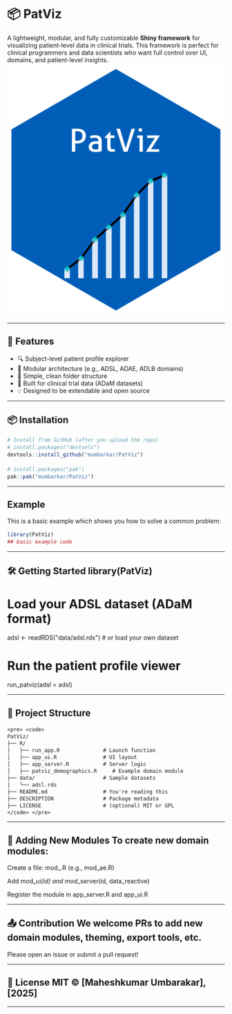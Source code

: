 # 📦 PatViz

A lightweight, modular, and fully customizable **Shiny framework** for visualizing patient-level data in clinical trials. This framework is perfect for clinical programmers and data scientists who want full control over UI, domains, and patient-level insights.
![PatViz Package Logo](man/figures/logo.png)

------------------------------------------------------------------------

## 🚀 Features

-   🔍 Subject-level patient profile explorer
-   🧱 Modular architecture (e.g., ADSL, ADAE, ADLB domains)
-   📁 Simple, clean folder structure
-   🧪 Built for clinical trial data (ADaM datasets)
-   💡 Designed to be extendable and open source

------------------------------------------------------------------------

## 📦 Installation

``` r
# Install from GitHub (after you upload the repo)
# install.packages("devtools")
devtools::install_github("mumbarkar/PatViz")

# install.packages("pak")
pak::pak("mumbarkar/PatViz")
```

------------------------------------------------------------------------

## Example

This is a basic example which shows you how to solve a common problem:

``` r
library(PatViz)
## basic example code
```

------------------------------------------------------------------------

## 🛠️ Getting Started library(PatViz)

# Load your ADSL dataset (ADaM format)

adsl \<- readRDS("data/adsl.rds") \# or load your own dataset

# Run the patient profile viewer

run_patviz(adsl = adsl)

------------------------------------------------------------------------

## 📂 Project Structure

```{=html}
<pre> <code>
PatViz/
├── R/
│   ├── run_app.R              # Launch function
│   ├── app_ui.R               # UI layout
│   ├── app_server.R           # Server logic
│   ├── patviz_demographics.R     # Example domain module
├── data/                      # Sample datasets
│   └── adsl.rds
├── README.md                  # You're reading this
├── DESCRIPTION                # Package metadata
├── LICENSE                    # (optional) MIT or GPL
</code> </pre>
```

------------------------------------------------------------------------

## 🧱 Adding New Modules To create new domain modules:

Create a file: mod\_<domain>.R (e.g., mod_ae.R)

Add mod\_<domain>*ui(id) and mod*<domain>\_server(id, data_reactive)

Register the module in app_server.R and app_ui.R

------------------------------------------------------------------------

## 📤 Contribution We welcome PRs to add new domain modules, theming, export tools, etc.

Please open an issue or submit a pull request!

------------------------------------------------------------------------

## 📜 License MIT © [Maheshkumar Umbarakar], [2025]

------------------------------------------------------------------------
